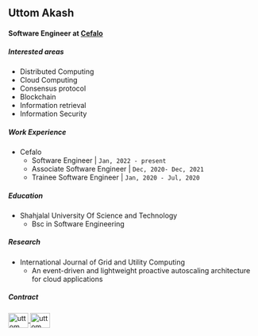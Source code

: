 ##  Uttom Akash
#### Software Engineer at [Cefalo](https://www.cefalo.com/en/)

##### Interested areas
- Distributed Computing
- Cloud Computing
- Consensus protocol
- Blockchain
- Information retrieval
- Information Security

##### Work Experience
- Cefalo
  - Software Engineer | `Jan, 2022 - present`
  - Associate Software Engineer | `Dec, 2020- Dec, 2021`
  - Trainee Software Engineer | `Jan, 2020 - Jul, 2020`

##### Education
- Shahjalal University Of Science and Technology
  - Bsc in Software Engineering 

##### Research
- International Journal of Grid and Utility Computing
  - An event-driven and lightweight proactive autoscaling architecture for cloud applications


##### Contract
<p>
  <a href="https://www.linkedin.com/in/uttom-akash/" target="blank">
    <img align="center" src="https://cdn.simpleicons.org/linkedin/#0A66C2" alt="uttom akash" height="30" width="40" />
  </a>
  
  <a href="https://medium.com/@akash2077" target="blank">
    <img align="center" src="https://cdn.simpleicons.org/medium/#000000" alt="uttom akash" height="30" width="40" />
  </a>
</p>
  

<!-- ![](https://komarev.com/ghpvc/?username=i-akash) -->
